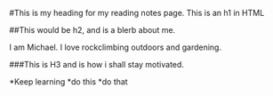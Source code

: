 #This is my heading for my reading notes page. This is an h1 in HTML

##This would be h2, and is a blerb about me.

I am Michael. I love rockclimbing outdoors and gardening.

###This is H3 and is how i shall stay motivated.

*Keep learning
*do this
*do that


